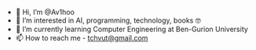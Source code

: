 - 👋 Hi, I’m @Av1hoo
- 👀 I’m interested in AI, programming, technology, books 🤓
- 🌱 I’m currently learning Computer Engineering at Ben-Gurion University
- 📫 How to reach me - tchvut@gmail.com


